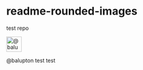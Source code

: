 # readme-rounded-images
test repo

<a class="d-inline-block" data-hovercard-type="user" data-hovercard-url="/users/balupton/hovercard" data-octo-click="hovercard-link-click" data-octo-dimensions="link_type:self" href="/balupton"><img class="avatar avatar-user" src="https://avatars.githubusercontent.com/u/61148?s=80&amp;v=4" width="40" height="40" alt="@balupton"></a>

@balupton test test
